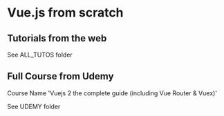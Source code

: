 # Vue.js from scratch


## Tutorials from the web

See ALL_TUTOS folder


## Full Course from Udemy

Course Name 'Vuejs 2 the complete guide (including Vue Router & Vuex)'

See UDEMY folder
